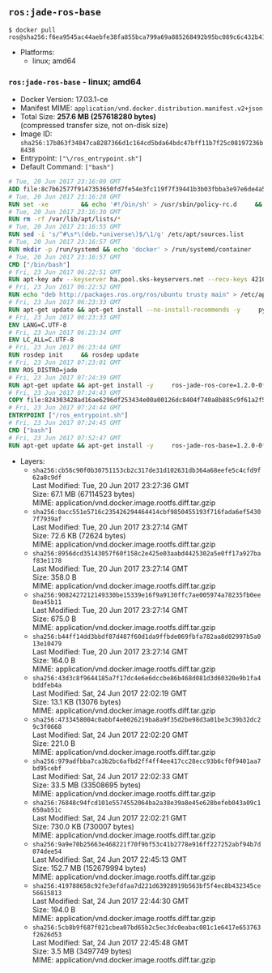 ## `ros:jade-ros-base`

```console
$ docker pull ros@sha256:f6ea9545ac44aebfe38fa855bca799a69a885268492b95bc089c6c432b416b41
```

-	Platforms:
	-	linux; amd64

### `ros:jade-ros-base` - linux; amd64

-	Docker Version: 17.03.1-ce
-	Manifest MIME: `application/vnd.docker.distribution.manifest.v2+json`
-	Total Size: **257.6 MB (257618280 bytes)**  
	(compressed transfer size, not on-disk size)
-	Image ID: `sha256:17b863f34847ca8287366d1c164cd5bda64bdc47bff11b7f25c08197236b8438`
-	Entrypoint: `["\/ros_entrypoint.sh"]`
-	Default Command: `["bash"]`

```dockerfile
# Tue, 20 Jun 2017 23:16:09 GMT
ADD file:8c7b62577f9147353650fd7fe54e3fc119f7f39441b3b03fbba3e97e6de4a52a in / 
# Tue, 20 Jun 2017 23:16:28 GMT
RUN set -xe 		&& echo '#!/bin/sh' > /usr/sbin/policy-rc.d 	&& echo 'exit 101' >> /usr/sbin/policy-rc.d 	&& chmod +x /usr/sbin/policy-rc.d 		&& dpkg-divert --local --rename --add /sbin/initctl 	&& cp -a /usr/sbin/policy-rc.d /sbin/initctl 	&& sed -i 's/^exit.*/exit 0/' /sbin/initctl 		&& echo 'force-unsafe-io' > /etc/dpkg/dpkg.cfg.d/docker-apt-speedup 		&& echo 'DPkg::Post-Invoke { "rm -f /var/cache/apt/archives/*.deb /var/cache/apt/archives/partial/*.deb /var/cache/apt/*.bin || true"; };' > /etc/apt/apt.conf.d/docker-clean 	&& echo 'APT::Update::Post-Invoke { "rm -f /var/cache/apt/archives/*.deb /var/cache/apt/archives/partial/*.deb /var/cache/apt/*.bin || true"; };' >> /etc/apt/apt.conf.d/docker-clean 	&& echo 'Dir::Cache::pkgcache ""; Dir::Cache::srcpkgcache "";' >> /etc/apt/apt.conf.d/docker-clean 		&& echo 'Acquire::Languages "none";' > /etc/apt/apt.conf.d/docker-no-languages 		&& echo 'Acquire::GzipIndexes "true"; Acquire::CompressionTypes::Order:: "gz";' > /etc/apt/apt.conf.d/docker-gzip-indexes 		&& echo 'Apt::AutoRemove::SuggestsImportant "false";' > /etc/apt/apt.conf.d/docker-autoremove-suggests
# Tue, 20 Jun 2017 23:16:30 GMT
RUN rm -rf /var/lib/apt/lists/*
# Tue, 20 Jun 2017 23:16:55 GMT
RUN sed -i 's/^#\s*\(deb.*universe\)$/\1/g' /etc/apt/sources.list
# Tue, 20 Jun 2017 23:16:57 GMT
RUN mkdir -p /run/systemd && echo 'docker' > /run/systemd/container
# Tue, 20 Jun 2017 23:16:57 GMT
CMD ["/bin/bash"]
# Fri, 23 Jun 2017 06:22:51 GMT
RUN apt-key adv --keyserver ha.pool.sks-keyservers.net --recv-keys 421C365BD9FF1F717815A3895523BAEEB01FA116
# Fri, 23 Jun 2017 06:22:52 GMT
RUN echo "deb http://packages.ros.org/ros/ubuntu trusty main" > /etc/apt/sources.list.d/ros-latest.list
# Fri, 23 Jun 2017 06:23:33 GMT
RUN apt-get update && apt-get install --no-install-recommends -y     python-rosdep     python-rosinstall     python-vcstools     && rm -rf /var/lib/apt/lists/*
# Fri, 23 Jun 2017 06:23:33 GMT
ENV LANG=C.UTF-8
# Fri, 23 Jun 2017 06:23:34 GMT
ENV LC_ALL=C.UTF-8
# Fri, 23 Jun 2017 06:23:44 GMT
RUN rosdep init     && rosdep update
# Fri, 23 Jun 2017 07:23:01 GMT
ENV ROS_DISTRO=jade
# Fri, 23 Jun 2017 07:24:39 GMT
RUN apt-get update && apt-get install -y     ros-jade-ros-core=1.2.0-0*     && rm -rf /var/lib/apt/lists/*
# Fri, 23 Jun 2017 07:24:43 GMT
COPY file:824303428ad16ae6296df253434e00a00126dc8404f740a8b885c9f61a2f5fcb in / 
# Fri, 23 Jun 2017 07:24:44 GMT
ENTRYPOINT ["/ros_entrypoint.sh"]
# Fri, 23 Jun 2017 07:24:45 GMT
CMD ["bash"]
# Fri, 23 Jun 2017 07:52:47 GMT
RUN apt-get update && apt-get install -y     ros-jade-ros-base=1.2.0-0*     && rm -rf /var/lib/apt/lists/*
```

-	Layers:
	-	`sha256:cb56c90f0b30751153cb2c317de31d102631db364a68eefe5c4cfd9f62a8c9df`  
		Last Modified: Tue, 20 Jun 2017 23:27:36 GMT  
		Size: 67.1 MB (67114523 bytes)  
		MIME: application/vnd.docker.image.rootfs.diff.tar.gzip
	-	`sha256:0acc551e5716c235426294464414cbf9850455193f716fada6ef54307f7939af`  
		Last Modified: Tue, 20 Jun 2017 23:27:14 GMT  
		Size: 72.6 KB (72624 bytes)  
		MIME: application/vnd.docker.image.rootfs.diff.tar.gzip
	-	`sha256:8956dcd35143057f60f158c2e425e03aabd4425302a5e0ff17a927baf83e1178`  
		Last Modified: Tue, 20 Jun 2017 23:27:14 GMT  
		Size: 358.0 B  
		MIME: application/vnd.docker.image.rootfs.diff.tar.gzip
	-	`sha256:9082427212149330be15339e16f9a9130ffc7ae005974a78235fb0ee8ea45b11`  
		Last Modified: Tue, 20 Jun 2017 23:27:14 GMT  
		Size: 675.0 B  
		MIME: application/vnd.docker.image.rootfs.diff.tar.gzip
	-	`sha256:b44ff14dd3bbdf87d487f60d1da9ffbde069fbfa782aa8d02997b5a013e10479`  
		Last Modified: Tue, 20 Jun 2017 23:27:14 GMT  
		Size: 164.0 B  
		MIME: application/vnd.docker.image.rootfs.diff.tar.gzip
	-	`sha256:43d3c8f9644185a7f17dc4e6e6dccbe86b468d081d3d60320e9b1fa4bddfeb4a`  
		Last Modified: Sat, 24 Jun 2017 22:02:19 GMT  
		Size: 13.1 KB (13076 bytes)  
		MIME: application/vnd.docker.image.rootfs.diff.tar.gzip
	-	`sha256:4733458004c0abbf4e0026219ba8a9f35d2be98d3a01be3c39b32dc29c3f0668`  
		Last Modified: Sat, 24 Jun 2017 22:02:20 GMT  
		Size: 221.0 B  
		MIME: application/vnd.docker.image.rootfs.diff.tar.gzip
	-	`sha256:979adfbba7ca3b2bc6afbd2ff4ff4ee417cc28ecc93b6cf0f9401aa7bd95cebf`  
		Last Modified: Sat, 24 Jun 2017 22:02:33 GMT  
		Size: 33.5 MB (33508695 bytes)  
		MIME: application/vnd.docker.image.rootfs.diff.tar.gzip
	-	`sha256:76848c94fcd101e5574552064ba2a38e39a8e45e628befeb043a09c1650ab51c`  
		Last Modified: Sat, 24 Jun 2017 22:02:21 GMT  
		Size: 730.0 KB (730007 bytes)  
		MIME: application/vnd.docker.image.rootfs.diff.tar.gzip
	-	`sha256:9a9e70b25663e468221f70f9bf53c41b2778e916ff227252abf94b7d074dee54`  
		Last Modified: Sat, 24 Jun 2017 22:45:13 GMT  
		Size: 152.7 MB (152679994 bytes)  
		MIME: application/vnd.docker.image.rootfs.diff.tar.gzip
	-	`sha256:419788658c92fe3efdfaa7d221d63928919b563bf5f4ec8b432345ce56615813`  
		Last Modified: Sat, 24 Jun 2017 22:44:30 GMT  
		Size: 194.0 B  
		MIME: application/vnd.docker.image.rootfs.diff.tar.gzip
	-	`sha256:5cb8b9f687f021cbea07bd65b2c5ec3dc0eabac081c1e6417e653763f2626d53`  
		Last Modified: Sat, 24 Jun 2017 22:45:48 GMT  
		Size: 3.5 MB (3497749 bytes)  
		MIME: application/vnd.docker.image.rootfs.diff.tar.gzip
